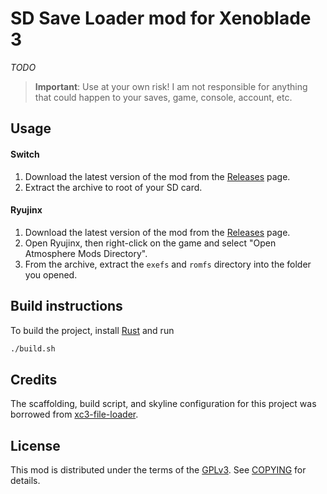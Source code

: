 # SD Save Loader mod for Xenoblade 3
_TODO_

> **Important**: Use at your own risk! I am not responsible for anything that could happen to your saves, game, console, account, etc.

## Usage

#### Switch
1. Download the latest version of the mod from the [Releases](https://github.com/wildfirekithara/xc3-sd-save-loader/releases/latest) page.
2. Extract the archive to root of your SD card.

#### Ryujinx
1. Download the latest version of the mod from the [Releases](https://github.com/wildfirekithara/xc3-sd-save-loader/releases/latest) page.
2. Open Ryujinx, then right-click on the game and select "Open Atmosphere Mods Directory".
3. From the archive, extract the `exefs` and `romfs` directory into the folder you opened.

## Build instructions
To build the project, install [Rust](https://rustup.rs/) and run
```sh
./build.sh
```

## Credits
The scaffolding, build script, and skyline configuration for this project was borrowed from [xc3-file-loader](https://github.com/RoccoDev/xc3-file-loader).

## License
This mod is distributed under the terms of the [GPLv3](https://www.gnu.org/licenses/gpl-3.0.html). See [COPYING](COPYING) for details.

